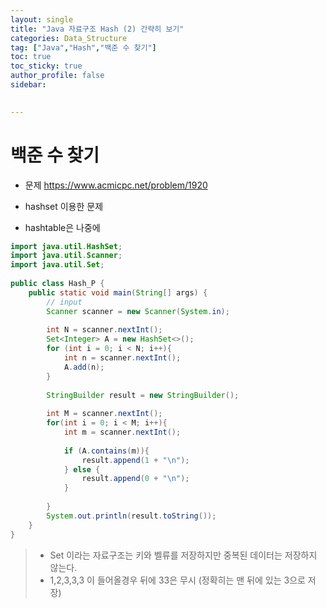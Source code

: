 ```yaml
---
layout: single
title: "Java 자료구조 Hash (2) 간략히 보기"
categories: Data_Structure
tag: ["Java","Hash","백준 수 찾기"]
toc: true
toc_sticky: true
author_profile: false
sidebar:
  

---
```

# 백준 수 찾기

- 문제 https://www.acmicpc.net/problem/1920

- hashset 이용한 문제 
- hashtable은 나중에

```java
import java.util.HashSet;  
import java.util.Scanner;  
import java.util.Set;  
  
public class Hash_P {  
    public static void main(String[] args) {  
        // input  
        Scanner scanner = new Scanner(System.in);  
  
        int N = scanner.nextInt();  
        Set<Integer> A = new HashSet<>();  
        for (int i = 0; i < N; i++){  
            int n = scanner.nextInt();  
            A.add(n);  
        }  
  
        StringBuilder result = new StringBuilder();  
  
        int M = scanner.nextInt();  
        for(int i = 0; i < M; i++){  
            int m = scanner.nextInt();  
  
            if (A.contains(m)){  
                result.append(1 + "\n");  
            } else {  
                result.append(0 + "\n");  
            }  
  
        }  
        System.out.println(result.toString());  
    }  
}
```
>- Set 이라는 자료구조는 키와 벨류를 저장하지만 중복된 데이터는 저장하지 않는다.
>-  1,2,3,3,3 이 들어올경우 뒤에 33은 무시 (정확히는 맨 뒤에 있는 3으로 저장)


